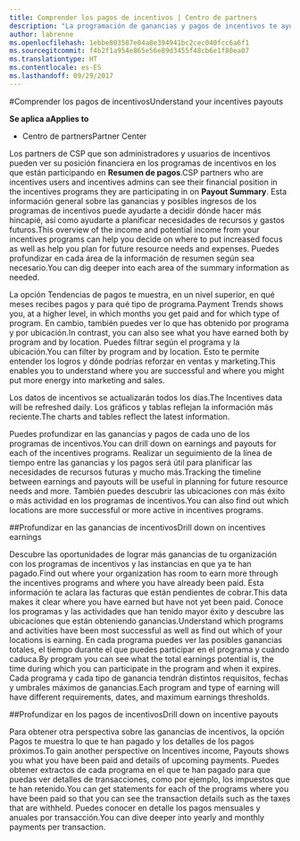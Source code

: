 ```yaml
---
title: Comprender los pagos de incentivos | Centro de partners
description: "La programación de ganancias y pagos de incentivos te ayudará a planificar con vistas al futuro."
author: labrenne
ms.openlocfilehash: 1ebbe803587e04a8e394941bc2cec040fcc6a6f1
ms.sourcegitcommit: f4b2f1a954e865e56e89d3455f48cb6e1f80ea07
ms.translationtype: HT
ms.contentlocale: es-ES
ms.lasthandoff: 09/29/2017
---
```

#<a name="understand-your-incentives-payouts"></a><span data-ttu-id="9ef4c-103">Comprender los pagos de incentivos</span><span class="sxs-lookup"><span data-stu-id="9ef4c-103">Understand your incentives payouts</span></span>

**<span data-ttu-id="9ef4c-104">Se aplica a</span><span class="sxs-lookup"><span data-stu-id="9ef4c-104">Applies to</span></span>**

-  <span data-ttu-id="9ef4c-105">Centro de partners</span><span class="sxs-lookup"><span data-stu-id="9ef4c-105">Partner Center</span></span>


<span data-ttu-id="9ef4c-106">Los partners de CSP que son administradores y usuarios de incentivos pueden ver su posición financiera en los programas de incentivos en los que están participando en **Resumen de pagos**.</span><span class="sxs-lookup"><span data-stu-id="9ef4c-106">CSP partners who are incentives users and incentives admins can see their financial position in the incentives programs they are participating in on **Payout Summary**.</span></span> <span data-ttu-id="9ef4c-107">Esta información general sobre las ganancias y posibles ingresos de los programas de incentivos puede ayudarte a decidir dónde hacer más hincapié, así como ayudarte a planificar necesidades de recursos y gastos futuros.</span><span class="sxs-lookup"><span data-stu-id="9ef4c-107">This overview of the income and potential income from your incentives programs can help you decide on where to put increased focus as well as help you plan for future resource needs and expenses.</span></span> <span data-ttu-id="9ef4c-108">Puedes profundizar en cada área de la información de resumen según sea necesario.</span><span class="sxs-lookup"><span data-stu-id="9ef4c-108">You can dig deeper into each area of the summary information as needed.</span></span> 

<span data-ttu-id="9ef4c-109">La opción Tendencias de pagos te muestra, en un nivel superior, en qué meses recibes pagos y para qué tipo de programa.</span><span class="sxs-lookup"><span data-stu-id="9ef4c-109">Payment Trends shows you, at a higher level, in which months you get paid and for which type of program.</span></span> <span data-ttu-id="9ef4c-110">En cambio, también puedes ver lo que has obtenido por programa y por ubicación.</span><span class="sxs-lookup"><span data-stu-id="9ef4c-110">In contrast, you can also see what you have earned both by program and by location.</span></span> <span data-ttu-id="9ef4c-111">Puedes filtrar según el programa y la ubicación.</span><span class="sxs-lookup"><span data-stu-id="9ef4c-111">You can filter by program and by location.</span></span> <span data-ttu-id="9ef4c-112">Esto te permite entender los logros y dónde podrías reforzar en ventas y marketing.</span><span class="sxs-lookup"><span data-stu-id="9ef4c-112">This enables you to understand where you are successful and where you might put more energy into marketing and sales.</span></span>

<span data-ttu-id="9ef4c-113">Los datos de incentivos se actualizarán todos los días.</span><span class="sxs-lookup"><span data-stu-id="9ef4c-113">The Incentives data will be refreshed daily.</span></span> <span data-ttu-id="9ef4c-114">Los gráficos y tablas reflejan la información más reciente.</span><span class="sxs-lookup"><span data-stu-id="9ef4c-114">The charts and tables reflect the latest information.</span></span>

<span data-ttu-id="9ef4c-115">Puedes profundizar en las ganancias y pagos de cada uno de los programas de incentivos.</span><span class="sxs-lookup"><span data-stu-id="9ef4c-115">You can drill down on earnings and payouts for each of the incentives programs.</span></span> <span data-ttu-id="9ef4c-116">Realizar un seguimiento de la línea de tiempo entre las ganancias y los pagos será útil para planificar las necesidades de recursos futuras y mucho más.</span><span class="sxs-lookup"><span data-stu-id="9ef4c-116">Tracking the timeline between earnings and payouts will be useful in planning for future resource needs and more.</span></span> <span data-ttu-id="9ef4c-117">También puedes descubrir las ubicaciones con más éxito o más actividad en los programas de incentivos.</span><span class="sxs-lookup"><span data-stu-id="9ef4c-117">You can also find out which locations are more successful or more active in incentives programs.</span></span> 

##<a name="drill-down-on-incentives-earnings"></a><span data-ttu-id="9ef4c-118">Profundizar en las ganancias de incentivos</span><span class="sxs-lookup"><span data-stu-id="9ef4c-118">Drill down on incentives earnings</span></span>

<span data-ttu-id="9ef4c-119">Descubre las oportunidades de lograr más ganancias de tu organización con los programas de incentivos y las instancias en que ya te han pagado.</span><span class="sxs-lookup"><span data-stu-id="9ef4c-119">Find out where your organization has room to earn more through the incentives programs and where you have already been paid.</span></span> <span data-ttu-id="9ef4c-120">Esta información te aclara las facturas que están pendientes de cobrar.</span><span class="sxs-lookup"><span data-stu-id="9ef4c-120">This data makes it clear where you have earned but have not yet been paid.</span></span>  <span data-ttu-id="9ef4c-121">Conoce los programas y las actividades que han tenido mayor éxito y descubre las ubicaciones que están obteniendo ganancias.</span><span class="sxs-lookup"><span data-stu-id="9ef4c-121">Understand which programs and activities have been most successful as well as find out which of your locations is earning.</span></span> <span data-ttu-id="9ef4c-122">En cada programa puedes ver las posibles ganancias totales, el tiempo durante el que puedes participar en el programa y cuándo caduca.</span><span class="sxs-lookup"><span data-stu-id="9ef4c-122">By program you can see what the total earnings potential is, the time during which you can participate in the program and when it expires.</span></span> <span data-ttu-id="9ef4c-123">Cada programa y cada tipo de ganancia tendrán distintos requisitos, fechas y umbrales máximos de ganancias.</span><span class="sxs-lookup"><span data-stu-id="9ef4c-123">Each program and type of earning will have different requirements, dates, and maximum earnings thresholds.</span></span> 

##<a name="drill-down-on-incentive-payouts"></a><span data-ttu-id="9ef4c-124">Profundizar en los pagos de incentivos</span><span class="sxs-lookup"><span data-stu-id="9ef4c-124">Drill down on incentive payouts</span></span>

<span data-ttu-id="9ef4c-125">Para obtener otra perspectiva sobre las ganancias de incentivos, la opción Pagos te muestra lo que te han pagado y los detalles de los pagos próximos.</span><span class="sxs-lookup"><span data-stu-id="9ef4c-125">To gain another perspective on Incentives income, Payouts shows you what you have been paid and details of upcoming payments.</span></span> <span data-ttu-id="9ef4c-126">Puedes obtener extractos de cada programa en el que te han pagado para que puedas ver detalles de transacciones, como por ejemplo, los impuestos que te han retenido.</span><span class="sxs-lookup"><span data-stu-id="9ef4c-126">You can get statements for each of the programs where you have been paid so that you can see the transaction details such as the taxes that are withheld.</span></span> <span data-ttu-id="9ef4c-127">Puedes conocer en detalle los pagos mensuales y anuales por transacción.</span><span class="sxs-lookup"><span data-stu-id="9ef4c-127">You can dive deeper into yearly and monthly payments per transaction.</span></span>